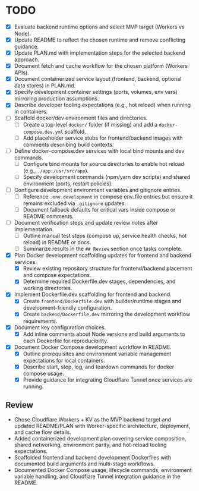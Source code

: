# TODO

- [x] Evaluate backend runtime options and select MVP target (Workers vs Node).
- [x] Update README to reflect the chosen runtime and remove conflicting guidance.
- [x] Update PLAN.md with implementation steps for the selected backend approach.
- [x] Document fetch and cache workflow for the chosen platform (Workers APIs).
- [x] Document containerized service layout (frontend, backend, optional data stores) in PLAN.md.
- [x] Specify development container settings (ports, volumes, env vars) mirroring production assumptions.
- [x] Describe developer tooling expectations (e.g., hot reload) when running in containers.
- [ ] Scaffold docker/dev environment files and directories.
  - [ ] Create a top-level `docker/` folder (if missing) and add a `docker-compose.dev.yml` scaffold.
  - [ ] Add placeholder service stubs for frontend/backend images with comments describing build contexts.
- [ ] Define docker-compose.dev services with local bind mounts and dev commands.
  - [ ] Configure bind mounts for source directories to enable hot reload (e.g., `./app:/usr/src/app`).
  - [ ] Specify development commands (npm/yarn dev scripts) and shared environment (ports, restart policies).
- [ ] Configure development environment variables and gitignore entries.
  - [ ] Reference `.env.development` in compose env_file entries but ensure it remains excluded via `.gitignore` updates.
  - [ ] Document fallback defaults for critical vars inside compose or README comments.
- [ ] Document verification steps and update review notes after implementation.
  - [ ] Outline manual test steps (compose up, service health checks, hot reload) in README or docs.
  - [ ] Summarize results in the `## Review` section once tasks complete.
- [x] Plan Docker development scaffolding updates for frontend and backend services.
  - [x] Review existing repository structure for frontend/backend placement and compose expectations.
  - [x] Determine required Dockerfile.dev stages, dependencies, and working directories.
- [x] Implement Dockerfile.dev scaffolding for frontend and backend.
  - [x] Create `frontend/Dockerfile.dev` with builder/runtime stages and development-friendly configuration.
  - [x] Create `backend/Dockerfile.dev` mirroring the development workflow requirements.
- [x] Document key configuration choices.
  - [x] Add inline comments about Node versions and build arguments to each Dockerfile for reproducibility.
- [x] Document Docker Compose development workflow in README.
  - [x] Outline prerequisites and environment variable management expectations for local containers.
  - [x] Describe start, stop, log, and teardown commands for docker compose usage.
  - [x] Provide guidance for integrating Cloudflare Tunnel once services are running.

## Review
- Chose Cloudflare Workers + KV as the MVP backend target and updated README/PLAN with Worker-specific architecture, deployment, and cache flow details.
- Added containerized development plan covering service composition, shared networking, environment parity, and hot-reload tooling expectations.
- Scaffolded frontend and backend development Dockerfiles with documented build arguments and multi-stage workflows.
- Documented Docker Compose usage, lifecycle commands, environment variable handling, and Cloudflare Tunnel integration guidance in the README.
